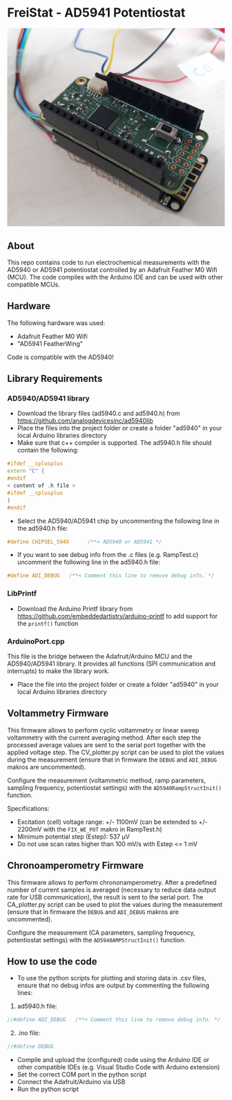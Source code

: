 # FreiStat - AD5941 Potentiostat
![bla](FreiStat.jpg)
## About
This repo contains code to run electrochemical measurements with the AD5940 or AD5941 potentiostat controlled by an Adafruit Feather M0 Wifi (MCU).
The code compiles with the Arduino IDE and can be used with other compatible MCUs.
## Hardware
The following hardware was used:
* Adafruit Feather M0 Wifi
* "AD5941 FeatherWing"

Code is compatible with the AD5940!

## Library Requirements
### AD5940/AD5941 library
* Download the library files (ad5940.c and ad5940.h) from https://github.com/analogdevicesinc/ad5940lib
* Place the files into the project folder or create a folder "ad5940" in your local Arduino libraries directory
* Make sure that c++ compiler is supported. The ad5940.h file should contain the following:
```c++
#ifdef __cplusplus
extern "C" {
#endif
< content of .h file >
#ifdef __cplusplus
}
#endif
```
* Select the AD5940/AD5941 chip by uncommenting the following line in the ad5940.h file:
```c++
#define CHIPSEL_594X      /**< AD5940 or AD5941 */
 ```
* If you want to see debug info from the .c files (e.g. RampTest.c) uncomment the following line in the ad5940.h file:
```c++
#define ADI_DEBUG   /**< Comment this line to remove debug info. */
```

### LibPrintf
* Download the Arduino Printf library from https://github.com/embeddedartistry/arduino-printf to add support for the `printf()` function

### ArduinoPort.cpp
This file is the bridge between the Adafruit/Arduino MCU and the AD5940/AD5941 library. It provides all functions (SPI communication and interrupts)
to make the library work.
* Place the file into the project folder or create a folder "ad5940" in your local Arduino libraries directory

## Voltammetry Firmware
This firmware allows to perform cyclic voltammetry or linear sweep voltammetry with the current averaging method. After each step the processed average values are sent to the serial port together with the applied voltage step.
The CV_plotter.py script can be used to plot the values during the measurement (ensure that in firmware the `DEBUG` and `ADI_DEBUG` makros are uncommented).

Configure the measurement (voltammetric method, ramp parameters, sampling frequency, potentiostat settings) with the `AD5940RampStructInit()` function.

Specifications:
* Excitation (cell) voltage range: +/- 1100mV (can be extended to +/- 2200mV with the `FIX_WE_POT` makro in RampTest.h)
* Minimum potential step (Estep): 537 µV
* Do not use scan rates higher than 100 mV/s with Estep <= 1 mV

## Chronoamperometry Firmware
This firmware allows to perform chrononamperometry. After a predefined number of current samples is averaged (necessary to reduce data output rate for USB communication), the result is sent to the serial port.
The CA_plotter.py script can be used to plot the values during the measurement (ensure that in firmware the `DEBUG` and `ADI_DEBUG` makros are uncommented).

Configure the measurement (CA parameters, sampling frequency, potentiostat settings) with the `AD5940AMPStructInit()` function.


## How to use the code
* To use the python scripts for plotting and storing data in .csv files, ensure that no debug infos are output by commenting the following lines:
1) ad5940.h file:
```c++
//#define ADI_DEBUG   /**< Comment this line to remove debug info. */
```
2) .ino file:
```c++
//#define DEBUG
```
* Compile and upload the (configured) code using the Arduino IDE or other compatible IDEs (e.g. Visual Studio Code with Arduino extension)
* Set the correct COM port in the python script
* Connect the Adafruit/Arduino via USB
* Run the python script